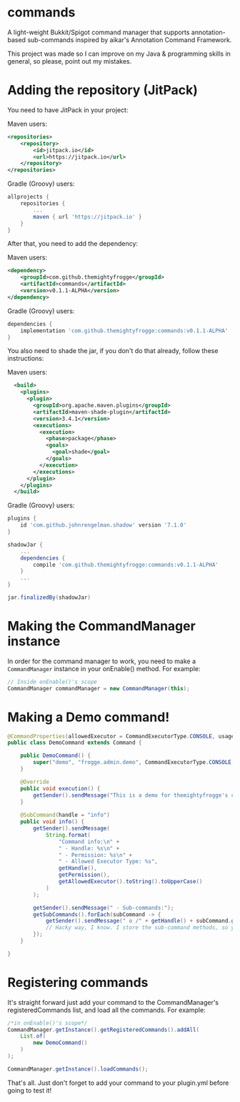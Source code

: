 # commands
A light-weight Bukkit/Spigot command manager that supports annotation-based sub-commands inspired by aikar's Annotation Command Framework.

This project was made so I can improve on my Java & programming skills in general, so please, point out my mistakes.

# Adding the repository (JitPack)
You need to have JitPack in your project:

Maven users:
```xml
<repositories>
	<repository>
	    <id>jitpack.io</id>
	    <url>https://jitpack.io</url>
	</repository>
</repositories>
```

Gradle (Groovy) users:
```gradle
allprojects {
	repositories {
		...
	    maven { url 'https://jitpack.io' }
	}
}
```

After that, you need to add the dependency:

Maven users:
```xml
<dependency>
    <groupId>com.github.themightyfrogge</groupId>
    <artifactId>commands</artifactId>
    <version>v0.1.1-ALPHA</version>
</dependency>
```

Gradle (Groovy) users:
```gradle
dependencies {
    implementation 'com.github.themightyfrogge:commands:v0.1.1-ALPHA'
}
```

You also need to shade the jar, if you don't do that already, follow these instructions:

Maven users:
```xml
  <build>
    <plugins>
      <plugin>
        <groupId>org.apache.maven.plugins</groupId>
        <artifactId>maven-shade-plugin</artifactId>
        <version>3.4.1</version>
        <executions>
          <execution>
            <phase>package</phase>
            <goals>
              <goal>shade</goal>
            </goals>
          </execution>
        </executions>
      </plugin>
    </plugins>
  </build>
```

Gradle (Groovy) users:
```gradle
plugins {
    id 'com.github.johnrengelman.shadow' version '7.1.0'
}

shadowJar {
    ...
    dependencies {
        compile 'com.github.themightyfrogge:commands:v0.1.1-ALPHA'
    }
    ...
}

jar.finalizedBy(shadowJar)
```

# Making the CommandManager instance
In order for the command manager to work, you need to make a ``CommandManager`` instance in your onEnable() method.
For example:

```java
// Inside onEnable()'s scope
CommandManager commandManager = new CommandManager(this);
```

# Making a Demo command!
```java
@CommandProperties(allowedExecutor = CommandExecutorType.CONSOLE, usage = "/demo", description = "A simple demo command")
public class DemoCommand extends Command {

    public DemoCommand() {
        super("demo", "frogge.admin.demo", CommandExecutorType.CONSOLE);
    }

    @Override
    public void execution() {
        getSender().sendMessage("This is a demo for themightyfrogge's command manager!");
    }
    
    @SubCommand(handle = "info")
    public void info() {
        getSender().sendMessage(
            String.format(
                "Command info:\n" +
                " - Handle: %s\n" +
                " - Permission: %s\n" + 
                " - Allowed Executor Type: %s",
                getHandle(),
                getPermission(),
                getAllowedExecutor().toString().toUpperCase()
            )
        );

        getSender().sendMessage(" - Sub-commands:");
        getSubCommands().forEach(subCommand -> {
            getSender().sendMessage(" o /" + getHandle() + subCommand.getAnnotation(SubCommand.class).handle()); 
            // Hacky way, I know. I store the sub-command methods, so you'd have to get the annotation to get it's name as shown...
        });
    }

}
```

# Registering commands
It's straight forward just add your command to the CommandManager's registeredCommands list, and load all the commands.
For example:
```java
/*in onEnable()'s scope*/
CommandManager.getInstance().getRegisteredCommands().addAll(
    List.of(
        new DemoCommand()
    )
);

CommandManager.getInstance().loadCommands();
```
That's all. Just don't forget to add your command to your plugin.yml before going to test it!
